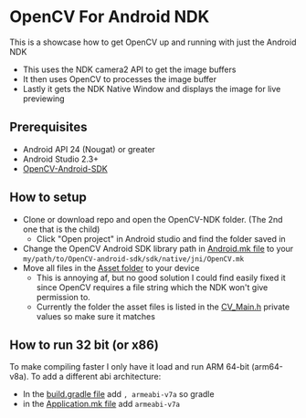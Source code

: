 # OpenCV For Android NDK

This is a showcase how to get OpenCV up and running with just the Android NDK

- This uses the NDK camera2 API to get the image buffers
- It then uses OpenCV to processes the image buffer
- Lastly it gets the NDK Native Window and displays the image for live previewing

## Prerequisites

- Android API 24 (Nougat) or greater
- Android Studio 2.3+
- [OpenCV-Android-SDK](https://sourceforge.net/projects/opencvlibrary/files/opencv-android/)

## How to setup

- Clone or download repo and open the OpenCV-NDK folder. (The 2nd one that is the child)
	- Click "Open project" in Android studio and find the folder saved in
- Change the OpenCV Android SDK library path in [Android.mk file](/OpenCV-NDK/app/src/main/cpp/Android.mk#L8) to your `my/path/to/OpenCV-android-sdk/sdk/native/jni/OpenCV.mk`
- Move all files in the [Asset folder](/OpenCV-NDK/app/src/main/assets) to your device
	- This is annoying af, but no good solution I could find easily fixed it since OpenCV requires a file string which the NDK won't give permission to.
	- Currently the folder the asset files is listed in the [CV_Main.h](/OpenCV-NDK/app/src/main/cpp/CV_Main.h) private values so make sure it matches

## How to run 32 bit (or x86)

To make compiling faster I only have it load and run ARM 64-bit (arm64-v8a). To add a different abi architecture:

- In the [build.gradle file](/OpenCV-NDK/app/build.gradle#L14) add `, armeabi-v7a` so gradle
- in the [Application.mk file](/OpenCV-NDK/app/src/main/cpp/Application.mk#L1) add `armeabi-v7a`
